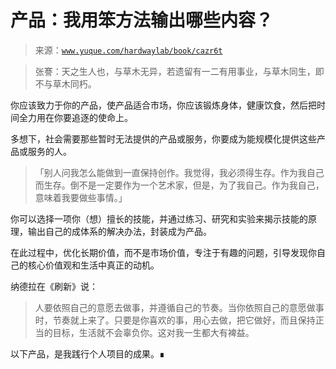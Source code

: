 # 产品：我用笨方法输出哪些内容？

> 来源：[`www.yuque.com/hardwaylab/book/cazr6t`](https://www.yuque.com/hardwaylab/book/cazr6t)

> 张謇：天之生人也，与草木无异，若遗留有一二有用事业，与草木同生，即不与草木同朽。 

你应该致力于你的产品，使产品适合市场，你应该锻炼身体，健康饮食，然后把时间全力用在你要追逐的使命上。 

多想下，社会需要那些暂时无法提供的产品或服务，你要成为能规模化提供这些产品或服务的人。 

> 「别人问我怎么能做到一直保持创作。我觉得，我必须得生存。作为我自己而生存。倒不是一定要作为一个艺术家，但是，为了我自己。作为我自己，意味着我要做些事情。」 

你可以选择一项你（想）擅长的技能，并通过练习、研究和实验来揭示技能的原理，输出自己的成体系的解决办法，封装成为产品。 

在此过程中，优化长期价值，而不是市场价值，专注于有趣的问题，引导发现你自己的核心价值观和生活中真正的动机。 

纳德拉在《刷新》说： 

> 人要依照自己的意愿去做事，并遵循自己的节奏。当你依照自己的意愿做事时，节奏就上来了。只要是你喜欢的事，用心去做，把它做好，而且保持正当的目标，生活就不会辜负你。这对我一生都大有裨益。 

以下产品，是我践行个人项目的成果。∎ 

[](https://www.yuque.com/hardwaylab/book/bq5a1v)